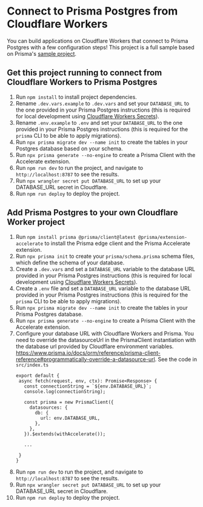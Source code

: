 # Connect to Prisma Postgres from Cloudflare Workers

You can build applications on Cloudflare Workers that connect to Prisma Postgres with a few configuration steps!
This project is a full sample based on Prisma's [sample project](https://github.com/prisma/prisma-examples/tree/latest/databases/prisma-postgres).

## Get this project running to connect from Cloudflare Workers to Prisma Postgres

1. Run `npm install` to install project dependencies.
2. Rename `.dev.vars.example` to `.dev.vars` and set your `DATABASE_URL` to the one provided in your Prisma Postgres instructions (this is required for local development using [Cloudflare Workers Secrets](https://developers.cloudflare.com/workers/configuration/secrets/)).
3. Rename `.env.example` to `.env` and set your `DATABASE_URL` to the one provided in your Prisma Postgres instructions (this is required for the `prisma` CLI to be able to apply migrations).
4. Run `npx prisma migrate dev --name init` to create the tables in your Postgres database based on your schema.
5. Run `npx prisma generate --no-engine` to create a Prisma Client with the Accelerate extension.
6. Run `npm run dev` to run the project, and navigate to `http://localhost:8787` to see the results.
7. Run `npx wrangler secret put DATABASE_URL` to set up your DATABASE_URL secret in Cloudflare.
8. Run `npm run deploy` to deploy the project. 

## Add Prisma Postgres to your own Cloudflare Worker project

1. Run `npm install prisma @prisma/client@latest @prisma/extension-accelerate` to install the Prisma edge client and the Prisma Accelerate extension. 
2. Run `npx prisma init` to create your `prisma/schema.prisma` schema files, which define the schema of your database.
3. Create a `.dev.vars` and set a `DATABASE_URL` variable to the database URL provided in your Prisma Postgres instructions (this is required for local development using [Cloudflare Workers Secrets](https://developers.cloudflare.com/workers/configuration/secrets/)).
4. Create a `.env` file and set a `DATABASE_URL` variable to the database URL provided in your Prisma Postgres instructions (this is required for the `prisma` CLI to be able to apply migrations).
5. Run `npx prisma migrate dev --name init` to create the tables in your Prisma Postgres database.
6. Run `npx prisma generate --no-engine` to create a Prisma Client with the Accelerate extension.
7. Configure your database URL with Cloudflare Workers and Prisma. You need to override the datasourceUrl in the PrismaClient instantiation with the database url provided by Cloudflare environment variables. https://www.prisma.io/docs/orm/reference/prisma-client-reference#programmatically-override-a-datasource-url. See the code in `src/index.ts`
   ```
   export default {
    async fetch(request, env, ctx): Promise<Response> {
      const connectionString = `${env.DATABASE_URL}`;
      console.log(connectionString);

      const prisma = new PrismaClient({
        datasources: {
          db: {
            url: env.DATABASE_URL,
          },
        },
      }).$extends(withAccelerate());

      ...

    }
   }
   ```
8. Run `npm run dev` to run the project, and navigate to `http://localhost:8787` to see the results.
9.  Run `npx wrangler secret put DATABASE_URL` to set up your DATABASE_URL secret in Cloudflare.
10. Run `npm run deploy` to deploy the project. 
